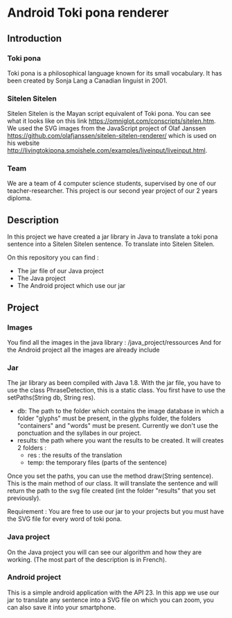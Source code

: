 # Android Toki pona renderer
## Introduction
### Toki pona
Toki pona is a philosophical language known for its small vocabulary. It has been created by Sonja Lang a Canadian linguist in 2001.
### Sitelen Sitelen
Sitelen Sitelen is the Mayan script equivalent of Toki pona. You can see what it looks like on this link https://omniglot.com/conscripts/sitelen.htm.
We used the SVG images from the JavaScript project of Olaf Janssen https://github.com/olafjanssen/sitelen-sitelen-renderer/
which is used on his website http://livingtokipona.smoishele.com/examples/liveinput/liveinput.html.
### Team
We are a team of 4 computer science students, supervised by one of our teacher-researcher. This project is our second year project of our 2 years diploma.
## Description
In this project we have created a jar library in Java to translate a toki pona sentence into a Sitelen Sitelen sentence.
To translate into Sitelen Sitelen.

On this repository you can find :
* The jar file of our Java project
* The Java project
* The Android project which use our jar
## Project
### Images
You find all the images in the java library : /java_project/ressources
And for the Android project all the images are already include
### Jar 
The jar library as been compiled with Java 1.8.
With the jar file, you have to use the class PhraseDetection, this is a static class. You first have to use the setPaths(String db, String res).
* db: The path to the folder which contains the image database in which a folder "glyphs" must be present, in the glyphs folder, the folders "containers" and "words" must be present. Currently we don't use the ponctuation and the syllabes in our project.
* results: the path where you want the results to be created. It will creates 2 folders : 
    * res : the results of the translation
    * temp: the temporary files (parts of the sentence)

Once you set the paths, you can use the method draw(String sentence). This is the main method of our class. It will translate the sentence and will return the path to the svg file created (int the folder "results" that you set previously).

Requirement : You are free to use our jar to your projects but you must have the SVG file for every word of toki pona.
### Java project 
On the Java project you will can see our algorithm and how they are working. (The most part of the description is in French).
### Android project
This is a simple android application with the API 23. In this app we use our jar to translate any sentence into a SVG file on which you can zoom, you can also save it into your smartphone.